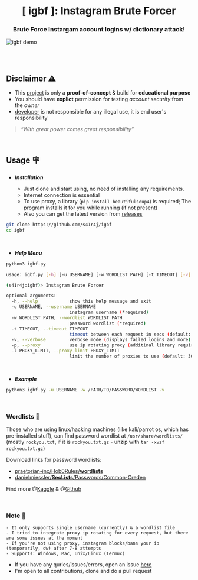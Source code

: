 <h1 align=center> [ igbf ]: Instagram Brute Forcer </h1>
<h3 align=center> Brute Force Instargam account logins w/ dictionary attack! </h3>


<!-- <p align="center">
    <a href="#" alt="version">
        <img src="https://img.shields.io/badge/dynamic/json?color=blue&label=version&query=%24.version&url=https%3A%2F%2Fraw.githubusercontent.com%2Fs41r4j%2Figbf%2Fmain%2F.media%2Fmaintainer.json" /></a>
    <a href="#" alt="language">
        <img src="https://img.shields.io/badge/dynamic/json?color=blue&label=language&query=%24.language&url=https%3A%2F%2Fraw.githubusercontent.com%2Fs41r4j%2Figbf%2Fmain%2F.media%2Fmaintainer.json" /></a>
  <a href="https://github.com/s41r4j/igbf/releases" alt="latest release">
        <img src="https://img.shields.io/badge/dynamic/json?color=success&label=latest release&query=%24.release&url=https%3A%2F%2Fraw.githubusercontent.com%2Fs41r4j%2Figbf%2Fmain%2F.media%2Fmaintainer.json" /></a>
    <a href="#" alt="Stars">
        <img src="https://img.shields.io/github/stars/s41r4j/igbf.svg" /></a>
    <a href="https://github.com/s41r4j/igbf" alt="Activity">
        <img src="https://img.shields.io/github/commit-activity/m/s41r4j/igbf" /></a>
    <a href="https://twitter.com/intent/follow?screen_name=s41r4j">
        <img src="https://img.shields.io/twitter/follow/s41r4j?style=social&logo=twitter"
            alt="follow on Twitter"></a>
</p> -->


![igbf demo](./.media/igbf_demo.gif)



<br><br>

## Disclaimer :warning:
- This [project](https://github.com/s41r4j/igbf/) is only a __proof-of-concept__ & build for __educational purpose__
- You should have __explict__ permission for testing _account security_ from the _owner_ 
- [developer](https://github.com/s41r4j) is not responsible for any illegal use, it is end user's responsibility
>  _“With great power comes great responsibility”_

<br>

## Usage :placard:

- ___Installation___

    - Just clone and start using, no need of installing any requirements.
    - Internet connection is essential
    - To use proxy, a library (`pip install beautifulsoup4`) is required; The program installs it for you while running (if not present)
    - Also you can get the latest version from [releases](https://github.com/s41r4j/igbf/releases)
    

```bash
git clone https://github.com/s41r4j/igbf
cd igbf
```

<br>

- ___Help Menu___

```bash
python3 igbf.py
```

``` bash
usage: igbf.py [-h] [-u USERNAME] [-w WORDLIST PATH] [-t TIMEOUT] [-v] [-p] [-pl PROXY_LIMIT]

(s41r4j:igbf)> Instagram Brute Forcer

optional arguments:
  -h, --help            show this help message and exit
  -u USERNAME, --username USERNAME
                        instagram username (*required)
  -w WORDLIST PATH, --wordlist WORDLIST PATH
                        password wordlist (*required)
  -t TIMEOUT, --timeout TIMEOUT
                        timeout between each request in secs (default: 2)
  -v, --verbose         verbose mode (displays failed logins and more)
  -p, --proxy           use ip rotating proxy (additinal library required)
  -l PROXY_LIMIT, --proxy-limit PROXY_LIMIT
                        limit the number of proxies to use (default: 300; max: 300; min: 1)

```

<br>

- ___Example___

```bash
python3 igbf.py -u USERNAME -w /PATH/TO/PASSWORD/WORDLIST -v
```

<br>

### Wordlists :page_with_curl:

Those who are using linux/hacking machines (like kali/parrot os, which has pre-installed stuff), can find password wordlist at `/usr/share/wordlists/` (mostly `rockyou.txt`, if it is `rockyou.txt.gz` - unzip with `tar -xvzf rockyou.txt.gz`)

Download links for password wordlists:
- [praetorian-inc/Hob0Rules/__wordlists__](https://github.com/praetorian-inc/Hob0Rules/tree/master/wordlist)
- [danielmiessler/__SecLists__/Passwords/Common-Creden](https://github.com/danielmiessler/SecLists/tree/master/Passwords/Common-Credentials)

Find more @[Kaggle](https://www.kaggle.com/search?q=Common+Password+List) & @[Github](https://github.com/search?q=passwords%20wordlists&type=repositories)


<br>

### Note :bookmark_tabs:
    - It only supports single username (currently) & a wordlist file
    - I tried to integrate proxy ip rotating for every request, but there are some issues at the moment
    - If you're not using proxy, instagram blocks/bans your ip (temporarily, dw) after 7-8 attempts
    - Supports: Windows, Mac, Unix/Linux (Termux)
    
- If you have any quries/issues/errors, open an issue [here](https://github.com/s41r4j/igbf/issues)
- I'm open to all contributions, clone and do a pull request



<!-- ![starchart](https://starchart.cc/s41r4j/igbf.svg) -->

